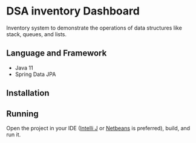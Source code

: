 # DSA inventory Dashboard
Inventory system to demonstrate the operations of data structures like stack, queues, and lists.

## Language and Framework
- Java 11
- Spring Data JPA

## Installation


## Running
Open the project in your IDE ([Intelli J](https://www.jetbrains.com/idea/download/) or [Netbeans](https://netbeans.apache.org/download/nb13/nb13.html) is preferred), build, and run it.
